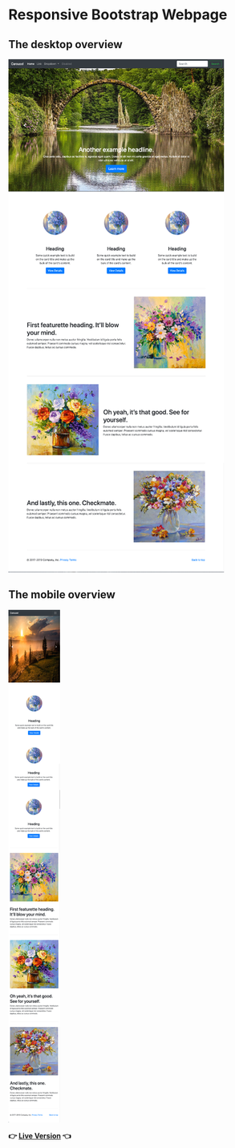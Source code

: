# Responsive Bootstrap Webpage

## The desktop overview
![The overview](./images/desktop.png "The general overview")

## The mobile overview
![The overview](./images/mobile.png "The mobile overview")

**:point_right: [Live Version](https://belal-aljumaa.github.io/Bootstrap-Webpage/) :point_left:**
